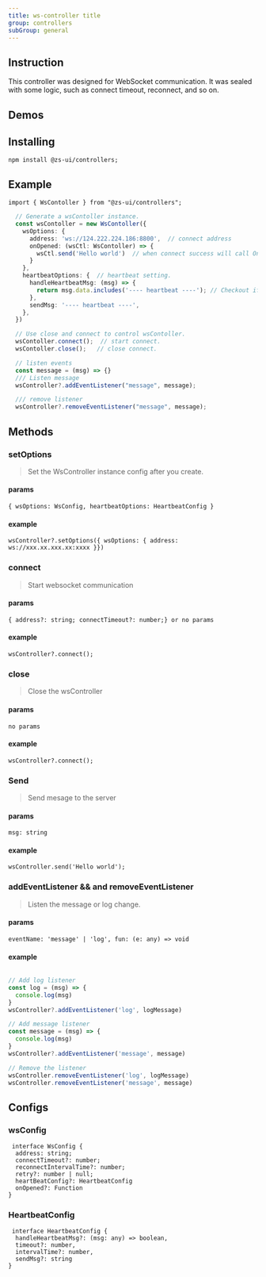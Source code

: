 ```yaml
---
title: ws-controller title
group: controllers
subGroup: general
---
```

## Instruction

This controller was designed for WebSocket communication. It was sealed with some logic, such as connect timeout, reconnect, and so on.

## Demos

<Demo src="./demo/index.tsx" />

## Installing

`npm install @zs-ui/controllers;`

## Example

`import { WsContoller } from "@zs-ui/controllers";`

```ts
  // Generate a wsContoller instance.
  const wsContoller = new WsContoller({
    wsOptions: {
      address: 'ws://124.222.224.186:8800',  // connect address
      onOpened: (wsCtl: WsContoller) => {
        wsCtl.send('Hello world')  // when connect success will call OnOpened function.
      }
    },
    heartbeatOptions: {  // heartbeat setting.
      handleHeartbeatMsg: (msg) => {
        return msg.data.includes('---- heartbeat ----'); // Checkout if is a heartbeat message.
      },
      sendMsg: '---- heartbeat ----',
    },
  })

  // Use close and connect to control wsContoller.
  wsContoller.connect();  // start connect.
  wsContoller.close();   // close connect.

  // listen events
  const message = (msg) => {}
  /// Listen message
  wsController?.addEventListener("message", message);

  /// remove listener
  wsController?.removeEventListener("message", message);
```

## Methods

### setOptions

> Set the WsController instance config after you create.

#### params

`{ wsOptions: WsConfig, heartbeatOptions: HeartbeatConfig }`

#### example

`wsController?.setOptions({ wsOptions: { address: ws://xxx.xx.xxx.xx:xxxx }})`

### connect

> Start websocket communication

#### params

`{ address?: string; connectTimeout?: number;} or no params`

#### example

`wsController?.connect();`

### close

> Close the wsController

#### params

`no params`

#### example

`wsController?.connect();`

### Send

> Send mesage to the server

#### params

`msg: string`

#### example

`wsController.send('Hello world');`

### addEventListener && and removeEventListener

> Listen the message or log change.

#### params

`eventName: 'message' | 'log', fun: (e: any) => void`

#### example

```ts

// Add log listener
const log = (msg) => {
  console.log(msg)
}
wsController?.addEventListener('log', logMessage)

// Add message listener
const message = (msg) => {
  console.log(msg)
}
wsController?.addEventListener('message', message)

// Remove the listener
wsController.removeEventListener('log', logMessage)
wsController.removeEventListener('message', message)
```

## Configs

### wsConfig

```TS
 interface WsConfig {
  address: string;
  connectTimeout?: number;
  reconnectIntervalTime?: number;
  retry?: number | null;
  heartBeatConfig?: HeartbeatConfig
  onOpened?: Function
}
```

### HeartbeatConfig

```TS
 interface HeartbeatConfig {
  handleHeartbeatMsg?: (msg: any) => boolean,
  timeout?: number,
  intervalTime?: number,
  sendMsg?: string
}
```
